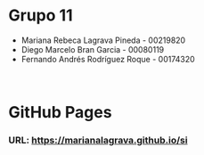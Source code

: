 # Grupo 11
- Mariana Rebeca Lagrava Pineda - 00219820
- Diego Marcelo Bran Garcia - 00080119
- Fernando Andrés Rodríguez Roque - 00174320

<br />

# GitHub Pages
### URL: https://marianalagrava.github.io/si